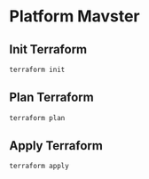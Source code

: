 # Platform Mavster

## Init Terraform

```bash
terraform init
```

## Plan Terraform

```bash
terraform plan
```


## Apply Terraform

```bash
terraform apply
```
